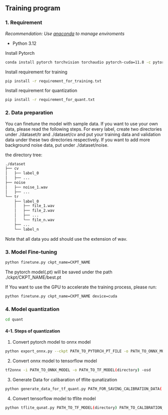 ## Training program

### 1. Requirement

*Recommendation: Use [anaconda](https://www.anaconda.com/download/success) to manage enviroments*
* Python 3.12

Install Pytorch

```bash
conda install pytorch torchvision torchaudio pytorch-cuda=11.8 -c pytorch -c nvidia
```

Install requirement for training

```bash
pip install -r requirement_for_training.txt
```

Install requirement for quantization

```bash
pip install -r requirement_for_quant.txt
```

### 2. Data preparation
You can finetune the model with sample data. If you want to use your own data, please read the following steps.
For every label, create two directories under ./dataset/tr and ./dataset/cv and put your training data and validation data under these two directories respectively.
If you want to add more background noise data, put under ./dataset/noise.

the directory tree:

```bash
./dataset
├── cv
│   ├── label_0
│   ├── ...
├── noise
│   ├── noise_1.wav
│   ├── ...
└── tr
    ├── label_0
    │   ├── file_1.wav
    │   ├── file_2.wav
    │   ├── ...
    │   └── file_n.wav
    ├── ...
    └── label_n
```

Note that all data you add should use the extension of wav.

### 3. Model Fine-tuning

```bash
python finetune.py ckpt_name=CKPT_NAME
```

The pytorch model(.pt) will be saved under the path ./ckpt/CKPT_NAME/best.pt

If You want to use the GPU to accelerate the training process, please run:

```bash
python finetune.py ckpt_name=CKPT_NAME device=cuda
```

### 4. Model quantization

```bash
cd quant
```

#### 4-1. Steps of quantization

1. Convert pytorch model to onnx model

```bash
python export_onnx.py --ckpt PATH_TO_PYTORCH_PT_FILE -o PATH_TO_ONNX_MODEL
```

2. Convert onnx model to tensorflow model

```bash
tf2onnx -i PATH_TO_ONNX_MODEL -o PATH_TO_TF_MODEL(directory) -osd
```

3. Generate Data for calibaration of tflite qunatization

```bash
python generate_data_for_tf_quant.py PATH_FOR_SAVING_CALIBRATION_DATA(.npy) sample_rate num_mel_bins
```

4. Convert tensorflow model to tflite model

```bash
python tflite_qunat.py PATH_TO_TF_MODEL(directory) PATH_TO_CALIBRATION_DATA(.npy) PATH_TO_TFLITE_MODEL(.tflite)
```